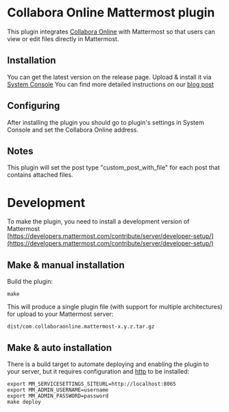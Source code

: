 # Collabora Online Mattermost plugin

This plugin integrates [Collabora Online](https://www.collaboraoffice.com/collabora-online/) with Mattermost so that users can view or edit files directly in Mattermost.

## Installation

You can get the latest version on the release page.
Upload & install it via [System Console](https://about.mattermost.com/default-plugin-uploads)
You can find more detailed instructions on our [blog post](https://www.collaboraoffice.com/integrations/mattermost-plugin/)


## Configuring

After installing the plugin you should go to plugin's settings in System Console and set the Collabora Online address.

## Notes

This plugin will set the post type "custom_post_with_file" for each post that contains attached files.

# Development

To make the plugin, you need to install a development version of Mattermost [https://developers.mattermost.com/contribute/server/developer-setup/](https://developers.mattermost.com/contribute/server/developer-setup/)

## Make & manual installation

Build the plugin:
```
make
```

This will produce a single plugin file (with support for multiple architectures) for upload to your Mattermost server:

```
dist/com.collaboraonline.mattermost-x.y.z.tar.gz
```

## Make & auto installation

There is a build target to automate deploying and enabling the plugin to your server, but it requires configuration and [http](https://httpie.org/) to be installed:
```
export MM_SERVICESETTINGS_SITEURL=http://localhost:8065
export MM_ADMIN_USERNAME=username
export MM_ADMIN_PASSWORD=password
make deploy
```


